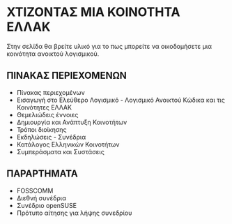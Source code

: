 # ΧΤΙΖΟΝΤΑΣ ΜΙΑ ΚΟΙΝΟΤΗΤΑ ΕΛΛΑΚ

Στην σελίδα θα βρείτε υλικό για το πως μπορείτε να οικοδομήσετε μια κοινότητα ανοικτού λογισμικού.

## ΠΙΝΑΚΑΣ ΠΕΡΙΕΧΟΜΕΝΩΝ

* Πίνακας περιεχομένων   
* Εισαγωγή στο Ελεύθερο Λογισμικό - Λογισμικό Ανοικτού Κώδικα και τις Κοινότητες ΕΛΛΑΚ   
* Θεμελιώδεις έννοιες   
* Δημιουργία και Ανάπτυξη Κοινοτήτων   
* Τρόποι διοίκησης   
* Εκδηλώσεις - Συνέδρια   
* Κατάλογος Ελληνικών Κοινοτήτων   
* Συμπεράσματα και Συστάσεις   

## ΠΑΡΑΡΤΗΜΑΤΑ
* FOSSCOMM   
* Διεθνή συνέδρια   
* Συνέδριο openSUSE   
* Πρότυπο αίτησης για λήψης συνεδρίου   

